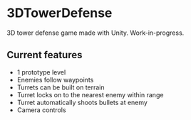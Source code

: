 # 3DTowerDefense
 3D tower defense game made with Unity. Work-in-progress.

## Current features
- 1 prototype level
- Enemies follow waypoints
- Turrets can be built on terrain
- Turret locks on to the nearest enemy within range
- Turret automatically shoots bullets at enemy
- Camera controls
